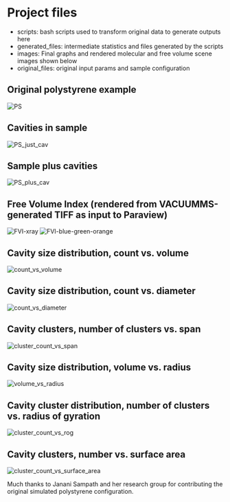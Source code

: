 # Project files

- scripts: bash scripts used to transform original data to generate outputs here
- generated_files: intermediate statistics and files generated by the scripts
- images: Final graphs and rendered molecular and free volume scene images shown below
- original_files: original input params and sample configuration

## Original polystyrene example
![PS](images/PS.png)

## Cavities in sample
![PS_just_cav](images/PS_just_cav.png)

## Sample plus cavities
![PS_plus_cav](images/PS_plus_cav.png)

## Free Volume Index (rendered from VACUUMMS-generated TIFF as input to Paraview)
![FVI-xray](images/xray.png)
![FVI-blue-green-orange](images/xray.png)

## Cavity size distribution, count vs. volume
![count_vs_volume](images/count_vs_volume.png)

## Cavity size distribution, count vs. diameter
![count_vs_diameter](images/count_vs_diameter.png)

## Cavity clusters, number of clusters vs. span
![cluster_count_vs_span](images/cluster_count_vs_span.png)

## Cavity size distribution, volume vs. radius
![volume_vs_radius](images/volume_vs_radius.png)

## Cavity cluster distribution, number of clusters vs. radius of gyration  
![cluster_count_vs_rog](images/cluster_count_vs_rog.png)

## Cavity clusters, number vs. surface area
![cluster_count_vs_surface_area](images/cluster_count_vs_surface_area.png)

Much thanks to Janani Sampath and her research group for contributing the original simulated polystyrene configuration. 
